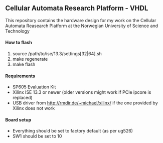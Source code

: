 ## Cellular Automata Research Platform - VHDL

This repository contains the hardware design for my work on the Cellular Automata Reasearch Platform at the Norwegian University of Science and Technology

#### How to flash
1. source /path/to/ise/13.3/settings[32|64].sh
2. make regenerate
3. make flash

#### Requirements
* SP605 Evaluation Kit
* Xilinx ISE 13.3 or newer (older versions might work if PCIe ipcore is replaced)
* USB driver from http://rmdir.de/~michael/xilinx/ if the one provided by Xilinx does not work

#### Board setup
* Everything should be set to factory default (as per ug526)
* SW1 should be set to 10
